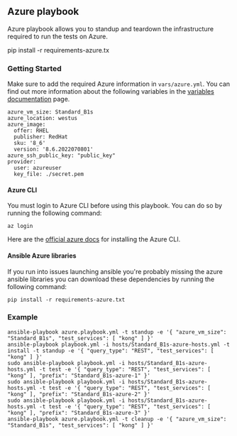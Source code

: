 ## Azure playbook
Azure playbook allows you to standup and teardown the infrastructure required to run the tests on Azure.

pip install -r requirements-azure.tx

### Getting Started
Make sure to add the required Azure information in `vars/azure.yml`. You can find out more information about the following variables in the [variables documentation](/docs/variables.md#azure) page.

```
azure_vm_size: Standard_B1s
azure_location: westus
azure_image:
  offer: RHEL
  publisher: RedHat
  sku: '8_6'
  version: '8.6.2022070801'
azure_ssh_public_key: "public_key"
provider:
  user: azureuser
  key_file: ./secret.pem
```

#### Azure CLI
You must login to Azure CLI before using this playbook. You can do so by running the following command:

```
az login
```

Here are the [official azure docs](https://docs.microsoft.com/en-us/cli/azure/install-azure-cli) for installing the Azure CLI.

#### Ansible Azure libraries
If you run into issues launching ansible you're probably missing the azure ansible libraries you can download these dependencies by running the following command:

```
pip install -r requirements-azure.txt
```

### Example
```
ansible-playbook azure.playbook.yml -t standup -e '{ "azure_vm_size": "Standard_B1s", "test_services": [ "kong" ] }'
ansible-playbook playbook.yml -i hosts/Standard_B1s-azure-hosts.yml -t install -t standup -e '{ "query_type": "REST", "test_services": [ "kong" ] }'
sudo ansible-playbook playbook.yml -i hosts/Standard_B1s-azure-hosts.yml -t test -e '{ "query_type": "REST", "test_services": [ "kong" ], "prefix": "Standard_B1s-azure-1" }'
sudo ansible-playbook playbook.yml -i hosts/Standard_B1s-azure-hosts.yml -t test -e '{ "query_type": "REST", "test_services": [ "kong" ], "prefix": "Standard_B1s-azure-2" }'
sudo ansible-playbook playbook.yml -i hosts/Standard_B1s-azure-hosts.yml -t test -e '{ "query_type": "REST", "test_services": [ "kong" ], "prefix": "Standard_B1s-azure-3" }'
ansible-playbook azure.playbook.yml -t cleanup -e '{ "azure_vm_size": "Standard_B1s", "test_services": [ "kong" ] }'
```

